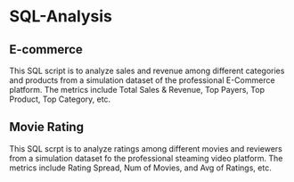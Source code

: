 # SQL-Analysis
## E-commerce
This SQL script is to analyze sales and revenue among different categories and products from a simulation dataset of the professional E-Commerce platform. The metrics include Total Sales & Revenue, Top Payers, Top Product, Top Category, etc.

## Movie Rating
This SQL scrpt is to analyze ratings among different movies and reviewers from a simulation dataset fo the professional steaming video platform. The metrics include Rating Spread, Num of Movies, and Avg of Ratings, etc.
